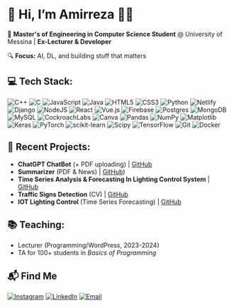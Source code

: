 # 👋 Hi, I’m Amirreza 👨‍💻

📍 **Master's of Engineering in Computer Science Student** @ University of Messina | **Ex-Lecturer & Developer**  

🔍 **Focus:** AI, DL, and building stuff that matters

## 💻 Tech Stack:
![C++](https://img.shields.io/badge/c++-%2300599C.svg?style=for-the-badge&logo=c%2B%2B&logoColor=white) ![C](https://img.shields.io/badge/c-%2300599C.svg?style=for-the-badge&logo=c&logoColor=white) ![JavaScript](https://img.shields.io/badge/javascript-%23323330.svg?style=for-the-badge&logo=javascript&logoColor=%23F7DF1E) ![Java](https://img.shields.io/badge/java-%23ED8B00.svg?style=for-the-badge&logo=openjdk&logoColor=white) ![HTML5](https://img.shields.io/badge/html5-%23E34F26.svg?style=for-the-badge&logo=html5&logoColor=white) ![CSS3](https://img.shields.io/badge/css3-%231572B6.svg?style=for-the-badge&logo=css3&logoColor=white) ![Python](https://img.shields.io/badge/python-3670A0?style=for-the-badge&logo=python&logoColor=ffdd54) ![Netlify](https://img.shields.io/badge/netlify-%23000000.svg?style=for-the-badge&logo=netlify&logoColor=#00C7B7) ![Django](https://img.shields.io/badge/django-%23092E20.svg?style=for-the-badge&logo=django&logoColor=white) ![NodeJS](https://img.shields.io/badge/node.js-6DA55F?style=for-the-badge&logo=node.js&logoColor=white) ![React](https://img.shields.io/badge/react-%2320232a.svg?style=for-the-badge&logo=react&logoColor=%2361DAFB) ![Vue.js](https://img.shields.io/badge/vue.js-%2335495e.svg?style=for-the-badge&logo=vuedotjs&logoColor=%234FC08D) ![Firebase](https://img.shields.io/badge/firebase-a08021?style=for-the-badge&logo=firebase&logoColor=ffcd34) ![Postgres](https://img.shields.io/badge/postgres-%23316192.svg?style=for-the-badge&logo=postgresql&logoColor=white) ![MongoDB](https://img.shields.io/badge/MongoDB-%234ea94b.svg?style=for-the-badge&logo=mongodb&logoColor=white) ![MySQL](https://img.shields.io/badge/mysql-4479A1.svg?style=for-the-badge&logo=mysql&logoColor=white) ![CockroachLabs](https://img.shields.io/badge/Cockroach%20Labs-6933FF?style=for-the-badge&logo=Cockroach%20Labs&logoColor=white) ![Canva](https://img.shields.io/badge/Canva-%2300C4CC.svg?style=for-the-badge&logo=Canva&logoColor=white) ![Pandas](https://img.shields.io/badge/pandas-%23150458.svg?style=for-the-badge&logo=pandas&logoColor=white) ![NumPy](https://img.shields.io/badge/numpy-%23013243.svg?style=for-the-badge&logo=numpy&logoColor=white) ![Matplotlib](https://img.shields.io/badge/Matplotlib-%23ffffff.svg?style=for-the-badge&logo=Matplotlib&logoColor=black) ![Keras](https://img.shields.io/badge/Keras-%23D00000.svg?style=for-the-badge&logo=Keras&logoColor=white) ![PyTorch](https://img.shields.io/badge/PyTorch-%23EE4C2C.svg?style=for-the-badge&logo=PyTorch&logoColor=white) ![scikit-learn](https://img.shields.io/badge/scikit--learn-%23F7931E.svg?style=for-the-badge&logo=scikit-learn&logoColor=white) ![Scipy](https://img.shields.io/badge/SciPy-%230C55A5.svg?style=for-the-badge&logo=scipy&logoColor=%white) ![TensorFlow](https://img.shields.io/badge/TensorFlow-%23FF6F00.svg?style=for-the-badge&logo=TensorFlow&logoColor=white) ![Git](https://img.shields.io/badge/git-%23F05033.svg?style=for-the-badge&logo=git&logoColor=white) ![Docker](https://img.shields.io/badge/docker-%230db7ed.svg?style=for-the-badge&logo=docker&logoColor=white)


## 🚀 Recent Projects:
- **ChatGPT ChatBot** (+ PDF uploading) | [GitHub](https://github.com/amirsohly/ChatGPT-ChatBot)
- **Summarizer** (PDF & News) | [GitHub](https://github.com/amirsohly/Summarizer))
- **Time Series Analysis & Forecasting In Lighting Control System** | [GitHub](https://github.com/amirsohly/Time-Series-Analysis-And-Forecasting-In-Lighting-Control-System)
- **Traffic Signs Detection** (CV) | [GitHub](https://github.com/amirsohly/Traffic-Signs-Detection)
- **IOT Lighting Control** (Time Series Forecasting) | [GitHub](https://github.com/amirsohly/IOT-based-lighting-system)

## 📚 Teaching:
- Lecturer (Programming/WordPress, 2023-2024)
- TA for 100+ students in *Basics of Programming*

## 📬 Find Me
[![Instagram](https://img.shields.io/badge/Instagram-%23E4405F.svg?logo=Instagram&logoColor=white)](https://instagram.com/amirsohly)
[![LinkedIn](https://img.shields.io/badge/LinkedIn-%230077B5.svg?logo=linkedin&logoColor=white)](https://linkedin.com/in/amirsohly) 
[![Email](https://img.shields.io/badge/Email-Reach%20Out-red)](mailto:soheilyamirreza@yahoo.com)

<!--## 
🔧 **Tech Stack:**  

- Languages: Python, C/C++, Java, PHP, JavaScript  
- AI/ML: TensorFlow, PyTorch, NLP (ChatGPT/Sentiment Analysis), Computer Vision
- Web: Django, Vue.js, WordPress, HTML/CSS
- DevOps: Docker, MySQL/MongoDB, CI/CD
- Other: IOT, CEH, CCNA

🌐 Socials:
[![Instagram](https://img.shields.io/badge/Instagram-%23E4405F.svg?logo=Instagram&logoColor=white)](https://instagram.com/amirsohly)
[![LinkedIn](https://img.shields.io/badge/LinkedIn-%230077B5.svg?logo=linkedin&logoColor=white)](https://linkedin.com/in/amirsohly) 
[![LinkedIn](https://img.shields.io/badge/LinkedIn-Connect-blue)](https://www.linkedin.com/in/amirsohly/)
[![Email](https://img.shields.io/badge/Email-Reach%20Out-red)](mailto:soheilyamirreza@yahoo.com)-->









